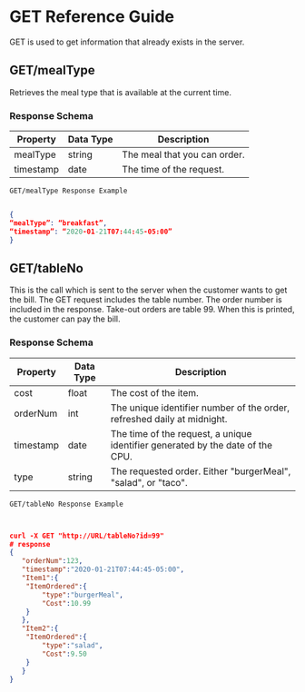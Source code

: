 # GET Reference Guide

GET is used to get information that already exists in the server.

## GET/mealType

Retrieves the meal type that is available at the current time. 

### Response Schema 

Property|Data Type|Description
---|---|---|
mealType|string|The meal that you can order. 
timestamp|date|The time of the request.

`GET/mealType Response Example`

```JSON

{ 
“mealType”: “breakfast”, 
“timestamp”: “2020-01-21T07:44:45-05:00” 
} 

````

## GET/tableNo

This is the call which is sent to the server when the customer wants to get the bill. The GET request includes the table number. The order number is included in the response. Take-out orders are table 99. When this is printed, the customer can pay the bill.

### Response Schema 

Property|Data Type|Description
---|---|---
cost|float|The cost of the item.
orderNum|int|The unique identifier number of the order, refreshed daily at midnight.
timestamp|date|The time of the request, a unique identifier generated by the date of the CPU.
type|string|The requested order. Either "burgerMeal", "salad", or "taco".

`GET/tableNo Response Example`

````JSON


curl -X GET "http://URL/tableNo?id=99"
# response
{
   "orderNum":123,
   "timestamp":"2020-01-21T07:44:45-05:00",
   "Item1":{
  	"ItemOrdered":{
     	"type":"burgerMeal",
     	"Cost":10.99
  	}
   },
   "Item2":{
  	"ItemOrdered":{
     	"type":"salad",
     	"Cost":9.50
  	}
   }
}

````
